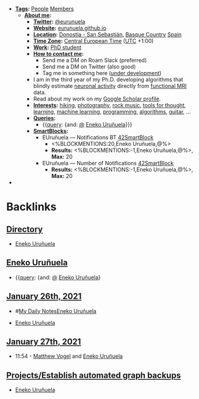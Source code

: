 - **[Tags](<Tags.md>):** [People](<People.md>) [Members](<Members.md>)
    - **[About me](<About me.md>):**
        - **[Twitter](<Twitter.md>):** [@eurunuela](https://twitter.com/eurunuela)
        - **[Website](<Website.md>):** [eurunuela.github.io](https://eurunuela.github.io)
        - **[Location](<Location.md>):** [Donostia - San Sebastián](<Donostia - San Sebastián.md>), [Basque Country](<Basque Country.md>) [Spain](<Spain.md>)
        - **[Time Zone](<Time Zone.md>):** [Central European Time](<Central European Time.md>) ([UTC](<UTC.md>) +1:00)
        - **[Work](<Work.md>):** [PhD student](<PhD student.md>)
        - **[How to contact me](<How to contact me.md>):** 
            - Send me a DM on Roam Slack (preferred)
            - Send me a DM on Twitter (also good)
            - Tag me in something here ([under development]([Chat](<Chat.md>)))
        - I am in the third year of my Ph.D. developing algorithms that blindly estimate [neuronal activity](<neuronal activity.md>) directly from [functional MRI](<functional MRI.md>) data.
        - Read about my work on my [Google Scholar profile](https://scholar.google.com/citations?user=KLIjERgAAAAJ&hl=en).
        - **[Interests](<Interests.md>):** [hiking](<hiking.md>), [photography](<photography.md>), [rock music](<rock music.md>), [tools for thought](<tools for thought.md>), [learning](<learning.md>), [machine learning](<machine learning.md>), [programming](<programming.md>), [algorithms](<algorithms.md>), [guitar](<guitar.md>), ...
        - **[Queries](<Queries.md>):**
            - {{[query](<query.md>): {and: [@](<@.md>) [Eneko Uruñuela](<Eneko Uruñuela.md>)}}}
        - **[SmartBlocks](<SmartBlocks.md>):**
            - EUruñuela — Notifications BT [42SmartBlock](<42SmartBlock.md>)
                - <%BLOCKMENTIONS:20,Eneko Uruñuela,@%>
                - **Results:** <%BLOCKMENTIONS:-1,Eneko Uruñuela,@%>, **Max:** 20
            - EUruñuela — Number of Notifications [42SmartBlock](<42SmartBlock.md>)
                - **Results:** <%BLOCKMENTIONS:-1,Eneko Uruñuela,@%>, **Max:** 20
- 

# Backlinks
## [Directory](<Directory.md>)
- [Eneko Uruñuela](<Eneko Uruñuela.md>)

## [Eneko Uruñuela](<Eneko Uruñuela.md>)
- {{[query](<query.md>): {and: [@](<@.md>) [Eneko Uruñuela](<Eneko Uruñuela.md>)}

## [January 26th, 2021](<January 26th, 2021.md>)
- #[My Daily Notes](<My Daily Notes.md>)[Eneko Uruñuela](<Eneko Uruñuela.md>)

- [Eneko Uruñuela](<Eneko Uruñuela.md>)

## [January 27th, 2021](<January 27th, 2021.md>)
- 11:54 - [Matthew Vogel](<Matthew Vogel.md>) and [Eneko Uruñuela](<Eneko Uruñuela.md>)

## [Projects/Establish automated graph backups](<Projects/Establish automated graph backups.md>)
- [Eneko Uruñuela](<Eneko Uruñuela.md>)

